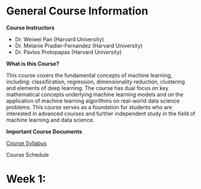 
# General Course Information

**Course Instructors**

- Dr. Weiwei Pan (Harvard University) 
- Dr. Melanie Pradier-Fernandez (Harvard University)
- Dr. Pavlos Protopapas (Harvard University)

**What is this Course?**

This course covers the fundamental concepts of machine learning, including: classification, regression, dimensionality reduction, clustering and elements of deep learning. The course has dual focus on key mathematical concepts underlying machine learning models and on the application of machine learning algorithms on real-world data science problems. This course serves as a foundation for students who are interested in advanced courses and further independent study in the field of machine learning and data science.

**Important Course Documents**

[Course Syllabus](./syllabus.html)

Course Schedule

# Week 1: 
